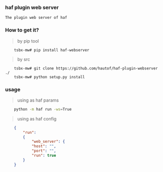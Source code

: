 ### haf plugin web server

    The plugin web server of haf

### How to get it?

> by pip tool

```shell
    tsbx-mw# pip install haf-webserver
```

> by src

```shell
    tsbx-mw# git clone https://github.com/hautof/haf-plugin-webserver ./
    tsbx-mw# python setup.py install
```

### usage

> using as haf params

```bash
    python -m haf run -ws=True
```

> using as haf config

```json
    {
        "run":
        {
            "web_server": {
            "host": "",
            "port": "",
            "run": true
        }
    }

```